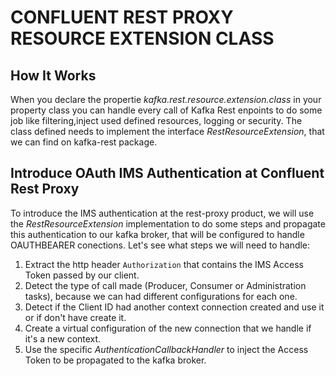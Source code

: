 # CONFLUENT REST PROXY RESOURCE EXTENSION CLASS

## How It Works

When you declare the propertie *kafka.rest.resource.extension.class* in your property class you can handle every call
of Kafka Rest enpoints to do some job like filtering,inject used defined resources, logging or security.
The class defined needs to implement the interface *RestResourceExtension*, that we can find on kafka-rest package.

## Introduce OAuth IMS Authentication at Confluent Rest Proxy

To introduce the IMS authentication at the rest-proxy product, we will use the *RestResourceExtension* implementation to do some
steps and propagate this authentication to our kafka broker, that will be configured to handle OAUTHBEARER conections.
Let's see what steps we will need to handle:

1. Extract the http header `Authorization` that contains the IMS Access Token passed by our client.
2. Detect the type of call made (Producer, Consumer or Administration tasks), because we can had different configurations for each one.
3. Detect if the Client ID had another context connection created and use it or if don't have create it.
4. Create a virtual configuration of the new connection that we handle if it's a new context.
5. Use the specific *AuthenticationCallbackHandler* to inject the Access Token to be propagated to the kafka broker.